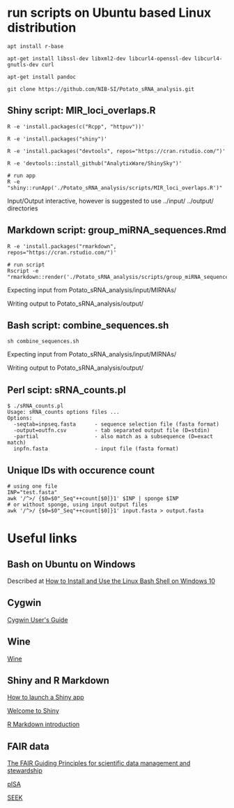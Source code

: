 # run scripts on Ubuntu based Linux distribution 

```
apt install r-base

apt-get install libssl-dev libxml2-dev libcurl4-openssl-dev libcurl4-gnutls-dev curl

apt-get install pandoc

git clone https://github.com/NIB-SI/Potato_sRNA_analysis.git

```

## Shiny script: MIR_loci_overlaps.R 

```
R -e 'install.packages(c("Rcpp", "httpuv"))'

R -e 'install.packages("shiny")'

R -e 'install.packages("devtools", repos="https://cran.rstudio.com/")'

R -e 'devtools::install_github("AnalytixWare/ShinySky")'

# run app
R -e "shiny::runApp('./Potato_sRNA_analysis/scripts/MIR_loci_overlaps.R')"
```
Input/Output interactive, however is suggested to use ../input/ ../output/ directories

## Markdown script: group_miRNA_sequences.Rmd
```
R -e 'install.packages("rmarkdown", repos="https://cran.rstudio.com/")'

# run script
Rscript -e "rmarkdown::render('./Potato_sRNA_analysis/scripts/group_miRNA_sequences.Rmd')"
```
Expecting input from Potato_sRNA_analysis/input/MIRNAs/

Writing output to Potato_sRNA_analysis/output/

## Bash script: combine_sequences.sh
```
sh combine_sequences.sh
```

Expecting input from Potato_sRNA_analysis/input/MIRNAs/

Writing output to Potato_sRNA_analysis/output/

## Perl scipt: sRNA_counts.pl
```
$ ./sRNA_counts.pl
Usage: sRNA_counts options files ...
Options:
  -seqtab=inpseq.fasta      - sequence selection file (fasta format)
  -output=outfn.csv         - tab separated output file (D=stdin)
  -partial                  - also match as a subsequence (D=exact match)
  inpfn.fasta               - input file (fasta format)
```

## Unique IDs with occurence count
```
# using one file
INP="test.fasta"
awk '/^>/ {$0=$0"_Seq"++count[$0]}1' $INP | sponge $INP
# or without sponge, using input output files
awk '/^>/ {$0=$0"_Seq"++count[$0]}1' input.fasta > output.fasta
```

# Useful links

## Bash on Ubuntu on Windows

Described at [How to Install and Use the Linux Bash Shell on Windows 10](https://www.howtogeek.com/249966/how-to-install-and-use-the-linux-bash-shell-on-windows-10/)

## Cygwin

[Cygwin User's Guide](https://cygwin.com/cygwin-ug-net.html)

## Wine

[Wine](https://www.winehq.org/)


## Shiny and R Markdown

[How to launch a Shiny app](https://shiny.rstudio.com/articles/running.html/)

[Welcome to Shiny](https://shiny.rstudio.com/tutorial/written-tutorial/lesson1/)

[R Markdown introduction](https://rmarkdown.rstudio.com/lesson-1.html)

## FAIR data

[The FAIR Guiding Principles for scientific data management and stewardship](https://www.nature.com/articles/sdata201618)

[pISA](https://github.com/NIB-SI/pISA)

[SEEK](https://seek4science.org/)
